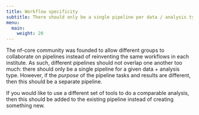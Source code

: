 ```yaml
---
title: Workflow specificity
subtitle: There should only be a single pipeline per data / analysis type.
menu:
  main:
    weight: 20
---
```


The nf-core community was founded to allow different groups to collaborate on pipelines instead of reinventing the same workflows in each institute.
As such, different pipelines should not overlap one another too much: there should only be a single pipeline for a given data + analysis type.
However, if the _purpose_ of the pipeline tasks and results are different, then this should be a separate pipeline.

If you would like to use a different set of tools to do a comparable analysis, then this should be added to the existing pipeline instead of creating something new.

